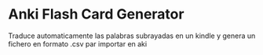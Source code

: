 # Anki Flash Card Generator

Traduce automaticamente las palabras subrayadas en un kindle y 
genera un fichero en formato .csv par importar en aki